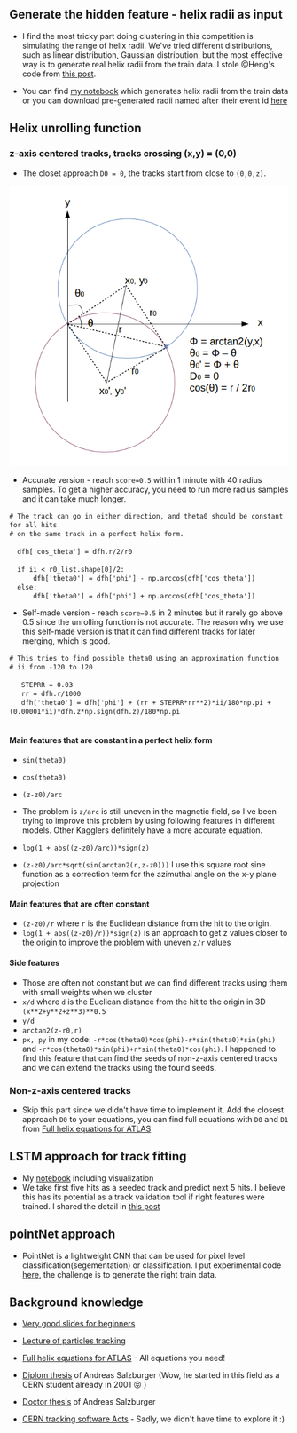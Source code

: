 

## Generate the hidden feature - helix radii as input 

* I find the most tricky part doing clustering in this competition is simulating the range of helix radii. We've tried different distributions, such as linear distribution, Gaussian distribution, but the most effective way is to generate real helix radii from the train data. I stole @Heng's code from [this post](https://www.kaggle.com/c/trackml-particle-identification/discussion/57643).
 
* You can find [my notebook](https://github.com/nicolefinnie/kaggle-trackml/blob/master/src/notebooks/generate_radii_samples.ipynb) which generates helix radii from the train data or you can download pre-generated radii named after their event id [here](https://github.com/nicolefinnie/kaggle-trackml/tree/master/input/r0_list)

## Helix unrolling function

### z-axis centered tracks, tracks crossing (x,y) = (0,0)
* The closet approach `D0 = 0`, the tracks start from close to `(0,0,z)`.

![helix unrolling](https://github.com/nicolefinnie/kaggle-trackml/blob/master/images/helix_unrolling.png)
* Accurate version - reach `score=0.5` within 1 minute with 40 radius samples. To get a higher accuracy, you need to run more radius samples and it can take much longer.

```
# The track can go in either direction, and theta0 should be constant for all hits 
# on the same track in a perfect helix form.

  dfh['cos_theta'] = dfh.r/2/r0

  if ii < r0_list.shape[0]/2:
      dfh['theta0'] = dfh['phi'] - np.arccos(dfh['cos_theta'])
  else:
      dfh['theta0'] = dfh['phi'] + np.arccos(dfh['cos_theta'])

```

* Self-made version - reach `score=0.5` in 2 minutes but it rarely go above 0.5 since the unrolling function is not accurate. The reason why we use this self-made version is that it can find different tracks for later merging, which is good.

```
# This tries to find possible theta0 using an approximation function
# ii from -120 to 120

   STEPRR = 0.03
   rr = dfh.r/1000
   dfh['theta0'] = dfh['phi'] + (rr + STEPRR*rr**2)*ii/180*np.pi + (0.00001*ii)*dfh.z*np.sign(dfh.z)/180*np.pi


```

#### Main features that are constant in a perfect helix form
* `sin(theta0)`
* `cos(theta0)`
* `(z-z0)/arc`

* The problem is `z/arc` is still uneven in the magnetic field, so I've been trying to improve this problem by using following features in different models. Other Kagglers definitely have a more accurate equation. 
* `log(1 + abs((z-z0)/arc))*sign(z)`
* `(z-z0)/arc*sqrt(sin(arctan2(r,z-z0)))` I use this square root sine function as a correction term for the azimuthal angle on the x-y plane projection

#### Main features that are often constant
* `(z-z0)/r` where `r` is the Euclidean distance from the hit to the origin.
* `log(1 + abs((z-z0)/r))*sign(z)` is an approach to get z values closer to the origin to improve the problem with uneven `z/r` values

#### Side features
* Those are often not constant but we can find different tracks using them with small weights when we cluster
* `x/d` where `d` is the Eucliean distance from the hit to the origin in 3D `(x**2+y**2+z**3)**0.5`
* `y/d`
* `arctan2(z-r0,r)`
* `px, py` in my code: `-r*cos(theta0)*cos(phi)-r*sin(theta0)*sin(phi)` and `-r*cos(theta0)*sin(phi)+r*sin(theta0)*cos(phi)`. I happened to find this feature that can find the seeds of non-z-axis centered tracks and we can extend the tracks using the found seeds. 

### Non-z-axis centered tracks
* Skip this part since we didn't have time to implement it. Add the closest approach `D0` to your equations, you can find full equations with `D0` and `D1` from [Full helix equations for ATLAS](http://www.hep.ucl.ac.uk/atlas/atlantis/files/helix_equations_1.pdf)


## LSTM approach for track fitting
* My [notebook](https://github.com/nicolefinnie/kaggle-trackml/blob/master/src/notebooks/train_LSTM.ipynb) including visualization
* We take first five hits as a seeded track and predict next 5 hits. I believe this has its potential as a track validation tool if right features were trained. I shared the detail in [this post](https://www.kaggle.com/c/trackml-particle-identification/discussion/60455#352645)

## pointNet approach 
* PointNet is a lightweight CNN that can be used for pixel level classification(segementation) or classification. I put experimental code [here](https://github.com/nicolefinnie/kaggle-trackml/blob/master/src/train_pointnet.py), the challenge is to generate the right train data.


## Background knowledge 

* [Very good slides for beginners](http://ific.uv.es/~nebot/IDPASC/Material/Tracking-Vertexing/Tracking-Vertexing-Slides.pdf)

* [Lecture of particles tracking](http://www.physics.iitm.ac.in/~sercehep2013/track2_Gagan_Mohanty.pdf)


* [Full helix equations for ATLAS](http://www.hep.ucl.ac.uk/atlas/atlantis/files/helix_equations_1.pdf) - All equations you need!


* [Diplom thesis](http://physik.uibk.ac.at/hephy/theses/dipl_as.pdf) of Andreas Salzburger (Wow, he started in this field as a CERN student already in 2001 :stuck_out_tongue_closed_eyes: )

* [Doctor thesis](http://physik.uibk.ac.at/hephy/theses/diss_as.pdf) of Andreas Salzburger

* [CERN tracking software Acts](https://gitlab.cern.ch/acts/acts-core) - Sadly, we didn't have time to explore it :) 


